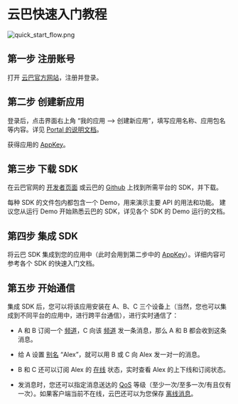 # 云巴快速入门教程

![quick_start_flow.png](https://raw.githubusercontent.com/yunba/docs/master/image/for_kb/quick_start_flow.png)

## 第一步 注册账号

打开 [云巴官方网站][8]，注册并登录。

## 第二步 创建新应用

登录后，点击界面右上角 “我的应用 --> 创建新应用”，填写应用名称、应用包名等内容。详见 [Portal 的说明文档][4]。

获得应用的 [AppKey][3]。

## 第三步 下载 SDK

在云巴官网的 [开发者页面][2] 或云巴的 [Github][7] 上找到所需平台的 SDK，并下载。

每种 SDK 的文件包内都包含一个 Demo，用来演示主要 API 的用法和功能。
建议您从运行 Demo 开始熟悉云巴的 SDK，详见各个 SDK 的 Demo 运行的文档。

## 第四步 集成 SDK

将云巴 SDK 集成到您的应用中（此时会用到第二步中的 [AppKey][3]）。详细内容可参考各个 SDK 的快速入门文档。

## 第五步 开始通信

集成 SDK 后，您可以将该应用安装在 A、B、C 三个设备上（当然，您也可以集成到不同平台的应用中，进行跨平台通信），进行实时通信了：

- A 和 B 订阅一个 [频道][5]，C 向该 [频道][5] 发一条消息，那么 A 和 B 都会收到这条消息。

- 给 A 设置 [别名][6] “Alex”，就可以用 B 或 C 向 Alex 发一对一的消息。

- B 和 C 还可以订阅 Alex 的 [在线][1] 状态，实时查看 Alex 的上下线和订阅状态。

- 发消息时，您还可以指定消息送达的 [QoS][11] 等级（至少一次/至多一次/有且仅有一次）。如果客户端当前不在线，云巴还可以为您保存 [离线消息][10]。

[1]: http://yunba.io/docs2/presence
[2]: http://yunba.io/developers/
[3]: http://yunba.io/docs2/appkey
[4]: http://yunba.io/docs2/portal#%E5%A6%82%E4%BD%95%E5%9C%A8%E4%BA%91%E5%B7%B4-portal-%E4%B8%8A%E5%88%9B%E5%BB%BA%E6%96%B0%E5%BA%94%E7%94%A8
[5]: http://yunba.io/docs2/topic_and_alias#%E9%A2%91%E9%81%93topic
[6]: http://yunba.io/docs2/topic_and_alias#%E5%88%AB%E5%90%8Dalias
[7]: https://github.com/yunba
[8]: http://yunba.io
[10]: http://yunba.io/docs2/yunba_offline_message
[11]: http://yunba.io/docs2/qos
